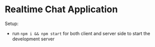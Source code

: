 # Realtime Chat Application

Setup:

-   run `npm i && npm start` for both client and server side to start the development server
